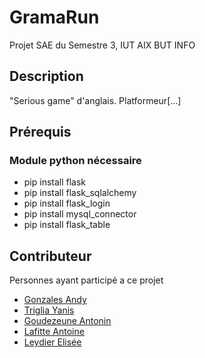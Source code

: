 # GramaRun

Projet SAE du Semestre 3, IUT AIX BUT INFO

## Description

"Serious game" d'anglais.
Platformeur[...]

## Prérequis

### Module python nécessaire

- pip install flask
- pip install flask_sqlalchemy
- pip install flask_login
- pip install mysql_connector
- pip install flask_table

## Contributeur

Personnes ayant participé a ce projet

* [Gonzales Andy](https://github.com/GonzalesAndy)
* [Triglia Yanis](https://github.com/Yanis-TRIGLIA)
* [Goudezeune Antonin](https://github.com/Antonin-Goudezeune)
* [Lafitte Antoine](https://github.com/AntLafI)
* [Leydier Elisée](https://github.com/EliseeLeydier)
